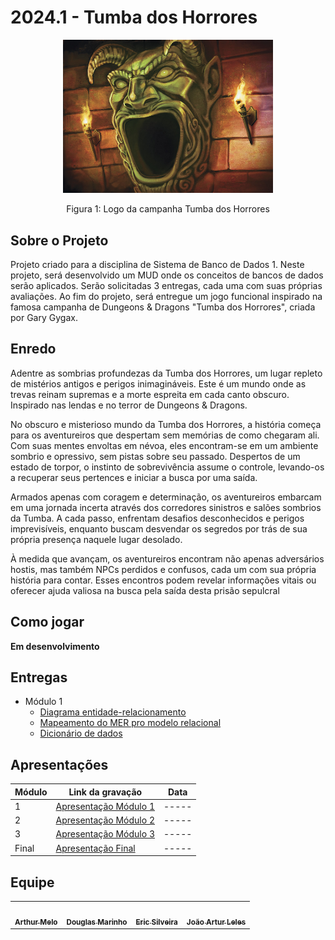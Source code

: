 # 2024.1 - Tumba dos Horrores

<div align="center">
    <img src="assets\LogoTumba.jpg" style="width:35vw"/>
    <p> Figura 1: Logo da campanha Tumba dos Horrores</p> 
</div>

## Sobre o Projeto

Projeto criado para a disciplina de Sistema de Banco de Dados 1. Neste projeto, será desenvolvido um MUD onde os conceitos de bancos de dados serão aplicados. Serão solicitadas 3 entregas, cada uma com suas próprias avaliações. Ao fim do projeto, será entregue um jogo funcional inspirado na famosa campanha de Dungeons & Dragons "Tumba dos Horrores", criada por Gary Gygax.

## Enredo
Adentre as sombrias profundezas da Tumba dos Horrores, um lugar repleto de mistérios antigos e perigos inimagináveis. Este é um mundo onde as trevas reinam supremas e a morte espreita em cada canto obscuro. Inspirado nas lendas e no terror de Dungeons & Dragons.

No obscuro e misterioso mundo da Tumba dos Horrores, a história começa para os aventureiros que despertam sem memórias de como chegaram ali. Com suas mentes envoltas em névoa, eles encontram-se em um ambiente sombrio e opressivo, sem pistas sobre seu passado. Despertos de um estado de torpor, o instinto de sobrevivência assume o controle, levando-os a recuperar seus pertences e iniciar a busca por uma saída.

Armados apenas com coragem e determinação, os aventureiros embarcam em uma jornada incerta através dos corredores sinistros e salões sombrios da Tumba. A cada passo, enfrentam desafios desconhecidos e perigos imprevisíveis, enquanto buscam desvendar os segredos por trás de sua própria presença naquele lugar desolado.

À medida que avançam, os aventureiros encontram não apenas adversários hostis, mas também NPCs perdidos e confusos, cada um com sua própria história para contar. Esses encontros podem revelar informações vitais ou oferecer ajuda valiosa na busca pela saída desta prisão sepulcral

## Como jogar

**Em desenvolvimento**

## Entregas
- Módulo 1
    - [Diagrama entidade-relacionamento](./docs/index.md)
    - [Mapeamento do MER pro modelo relacional](./docs/index.md)
    - [Dicionário de dados](./docs/index.md)

## Apresentações
| Módulo | Link da gravação        | Data       |
| ------ | ----------------------- | ---------- |
| 1      | [Apresentação Módulo 1](./docs/index.md) | ----- |
| 2      | [Apresentação Módulo 2](./docs/index.md) | ----- |
| 3      | [Apresentação Módulo 3](./docs/index.md) | ----- |
| Final  | [Apresentação Final](./docs/index.md)  | ----- |

## Equipe

<table>
  <tr>
    <td align="center"><a href="https://github.com/Arthrok"><img style="border-radius: 50%;" src="https://avatars.githubusercontent.com/u/98776585?v=4" width="100px;" alt=""/><br /><sub><b>Arthur Melo</b></sub></a><br />
    <td align="center"><a href="https://github.com/M4RINH0"><img style="border-radius: 50%;" src="https://avatars.githubusercontent.com/u/95291227?v=4" width="100px;" alt=""/><br /><sub><b>Douglas Marinho </b></sub></a><br /><a href="Link git" title="Rocketseat"></a></td>
    <td align="center"><a href="https://github.com/ericbky"><img style="border-radius: 50%;" src="https://avatars.githubusercontent.com/u/65634855?v=4" width="100px;" alt=""/><br /><sub><b>Eric Silveira</b></sub></a><br />
    <td align="center"><a href="https://github.com/joao-artl"><img style="border-radius: 50%;" src="https://avatars.githubusercontent.com/u/124414056?v=4" width="100px;" alt=""/><br /><sub><b>João Artur Leles</b></sub></a><br />
  </tr>
</table>